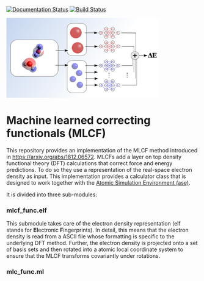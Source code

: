 [![Documentation Status](https://readthedocs.org/projects/mlcf-master/badge/?version=latest)](https://mlcf-master.readthedocs.io/en/latest/?badge=latest)
[![Build Status](https://travis-ci.org/semodi/mlcf.svg?branch=master)](https://travis-ci.org/semodi/mlcf)

<img src="https://github.com/semodi/mlcf/blob/master/model.png" width="400" height="210" />

# Machine learned correcting functionals (MLCF)

This repository provides an implementation of the MLCF method introduced in https://arxiv.org/abs/1812.06572. 
MLCFs add a layer on top density functional theory (DFT) calculations that correct force and energy predictions. To do so they use a representation of the real-space electron density as input. This implementation provides a calculator class that is designed to work together with the [Atomic Simulation Environment (ase)](https://wiki.fysik.dtu.dk/ase/).

It is divided into three sub-modules:

### mlcf_func.elf
 
This submodule takes care of the electron density representation (elf stands for **El**ectronic **F**ingerprints). In detail, this means that the electron density is read from a ASCII file whose formatting is specific to the underlying DFT method. Further, the electron density is projected onto a set of basis sets and then rotated into a atomic local coordinate system to ensure that the MLCF transforms covariantly under rotations.

### mlc_func.ml


